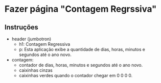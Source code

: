# Fazer página "Contagem Regrssiva"

## Instruções

- header (jumbotron)
  - h1: Contagem Regressiva
  - p: Esta aplicação exibe a quantidade de dias, horas, minutos e segundos até o ano novo.
- contagem:
  - contador de dias, horas, minutos e segundos até o ano novo.
  - caixinhas cinzas
  - caixinhas verdes quando o contador chegar em 0 0 0 0.
